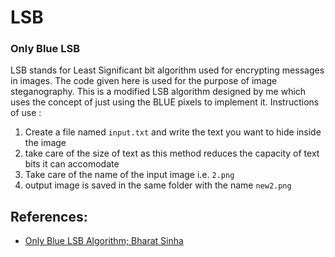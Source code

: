 # LSB
### Only Blue LSB

LSB stands for Least Significant bit algorithm used for encrypting messages in images.
The code given here is used for the purpose of image steganography.
This is a modified LSB algorithm designed by me which uses the concept of just using the BLUE pixels to implement it.
Instructions of use :
1. Create a file named `input.txt` and write the text you want to hide inside the image
2. take care of the size of text as this method reduces the capacity of text bits it can accomodate
3. Take care of the name of the input image i.e. `2.png`
4. output image is saved in the same folder with the name `new2.png`

## References:

- [Only Blue LSB Algorithm; Bharat Sinha](https://www.erpublication.org/published_paper/IJETR031671.pdf)
